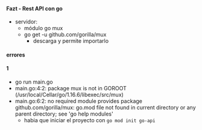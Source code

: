 #### Fazt - Rest API con go

- servidor:
  - módulo go mux
  - go get -u github.com/gorilla/mux
    - descarga y permite importarlo

#### errores
#### 1
- go run main.go 
- main.go:4:2: package mux is not in GOROOT (/usr/local/Cellar/go/1.16.6/libexec/src/mux)
- main.go:6:2: no required module provides package github.com/gorilla/mux: go.mod file not found in current directory or any parent directory; see 'go help modules'
  - habia que iniciar el proyecto con `go mod init go-api`
